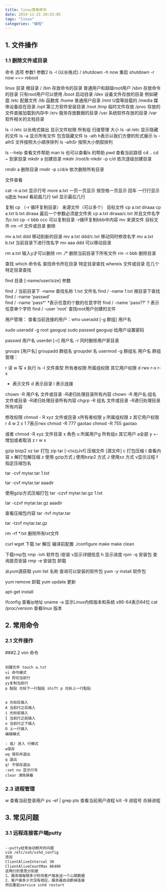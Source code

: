 ```yaml
---
title: linux常用命令
date: 2019-11-21 20:55:05
tags: "linux"
categories: "编程"
---
```


## 1. 文件操作
### 1.1 删除文件或目录



命令 选项 参数1 参数2
ls -l (以长格式) /
shutdown -h now 
重启 shutdown -r now === reboot

linux 目录 根目录 /
/bin  存放命令的目录  普通用户和超级root用户
 /sbin 存放命令的目录 只有root用户可以使用
 /boot 启动目录
 /dev 设备文件存放的目录 例如硬盘
 /etc 配置文件
 /lib 函数库
 /home 普通用户目录
 /mnt U盘等挂载的
 /media 媒体设备挂在目录
 /opt 第三方软件安装目录
 /root 
 /tmp 临时文件存放
 /proc 存放的文件直接加载到内存中
 /srv 服务存放数据的目录
 /usr 系统软件存放的目录
 /var 软件相关的文档目录

 ls -l  /etc 以长格式输出 显示文件权限 所有组 归谁管理 大小
 ls -al /etc 显示隐藏的文件
 ls -a 显示所有文件 包含隐藏文件
 ls -alh h表示以我们方便的形式展示
 ls -alhS 文件按照大小顺序排列
 ls -alhSr 按照大小倒叙排列

ls --help 查看文件帮助
man ls 也可以查看ls 的帮助
 pwd 查看当前路径
 cd ..
 cd ~ 到家目录
 mkdir a 创建目录
mkdir /root/b
mkdir -p c/d 依次逐级创建目录

rmdir a 删除目录
rmdir -p c/d/e 依次删除所有目录


文件查看 

cat -n a.txt 显示行号
more a.txt 一页一页显示 按空格一页显示 回车 一行行显示
q退出
head 看前面几行 tail 显示最后几行


复制
cp （-r 循环复制目录） 来源文件（可以多个） 目标文件 
cp a.txt diraaa
cp a.txt b.txt diraaa 最后一个参数必须是文件夹
cp a.txt diraaa/c.txt 并且文件名字为c.txt 
cp -r bbb ccc 可以复制目录 -r循环复制bbb中内容
mv 来源文件 目标文件
rm -rf 文件或目录 删除

mv a.txt ddd  移动到新的目录
mv a.txt ddd/c.txt 移动同时修改名字
mv a.txt b.txt 当前目录下进行改名字
mv aaa ddd 可以移动目录

rm a.txt  输入y才可以删除
rm ./* 删除当前目录下所有文件
rm -r bbb 删除目录

查找
which 命令名  查找命令所在目录
特定目录查找 whereis 文件或目录 在几个特定目录查找

find 目录 [-name/user/size] 参数

find  ./ 当前目录下 -name 查找名称 1.txt 文件名
find / -name 1.txt 根目录下查找
find / -name 'passwd'  
find / -name 'pass*' *表示任意的个数的任意字符
find / -name 'pass??' ? 表示任意单个字符
find / -user 'root' 查找root用户创建的文件


用户管理：
查看当前连接的用户：who
 useradd [-g 群组] 用户名

 sudo useradd -g root gaoguqi 
 sudo passwd gaoguqi 给用户设置密码
 

 passwd 用户名
 userdel [-r] 用户名 -r 同时删除用户家目录


 groups [用户名]
 groupadd 群组名
 groupdel 名
 usermod -g 群组名 用户名 
群组管理：


r 读
w 写
x 执行
ls -l 
文件类型 所有者权限 所属组权限 其它用户权限
d rwx r-x r-x
- 表示文件
d 表示目录 
l 表示连接

chown -R 用户名 文件或目录 -R递归处理目录所有内容
chown -R 用户名:组名 文件或目录 -R递归处理目录所有内容
chgrp -R 组名 文件或目录 -R递归处理目录所有内容

修改权限
chmod - R xyz 文件或目录
x所有者权限 y 所属组权限 z 其它用户权限
r 4 w 2 x 1
7表示rwx
chmod -R 777 gaotao 
chmod -R 755 gaotao 

或者
chmod -R xyz 文件目录
x 角色 u  所属用户g 所有组o 其它用户 a全部 
y +- 增加或者取消
z r w x


gzip bizp2 xz tar 打包 zip 
tar [-ctxzjJvf] 压缩文件 [源文件]
c 打包压缩 t 查看内容 x 解打包解压缩
z 使用 gzip方式 j 使用bzip2 方式 J 使用xz 方式
v显示过程 f 指定压缩包名

tar -cvf mytar.tar 1.txt 

tar -cvf mytar.tar aaadir

使用gzip方式压缩打包
tar -czvf mytar.tar.gz 1.txt 

tar -czvf mytar.tar.gz aaadir

查看压缩包内容
tar -tvf mytar.tar

tar -tzvf mytar.tar.gz 

rm -rf *.txt 删除所有txt文件


curl wget 下载
tar 解压
编译前配置 ./configure 
make
make clean


下载rmp包
rmp -ivh 软件包
i安装 v显示详细信息 h 显示进度
rpm -q 安装包 查询是否安装
rmp -e 安装包 卸载

从yum源获取
yum list 名称 查询可以安装的软件包
yum -y install 软件包

yum remove  卸载
yum update 更新

apt-get install


ifconfig 查看ip地址
uname -a 显示Linux内核版本和系统
x86-64表示64位
cat /proc/version 查看linux 版本



## 2. 常用命令
### 2.1 文件操作


###2.2 vim 命令

```

创建文件 touch a.txt
vi 命令模式  
dd 剪切当前行
yy复制当前行
p 黏贴 光标下一行黏贴 shift p 光标上一行黏贴


a 光标后插入
A 当前行之后插入
i 光标前插入
I 当前行之前插入
o 当前行之下插入
O 上一行插入
编辑模式 

: 或/ 进入 行模式
w保存 
wq 保存并退出
q 退出
q! 不保存退出
:set nu 显示行号
clear 清除屏幕
```
### 2.3 进程管理
w 查看当前登录用户
ps -ef | grep pts 查看当前用户进程
kill -9 进程号 杀掉进程

## 3. 常见问题
### 3.1 远程连接客户端putty

``` markdown

--putty经常自动断开的问题
vim /etc/ssh/sshd_config
添加
ClientAliveInterval 30
ClientAliveCountMax 86400
这两行的意思分别是
1、服务端每隔多少秒向客户端发送一个心跳数据
2、客户端多少次没有相应，服务器自动断掉连接
然后重启service sshd restart

```

